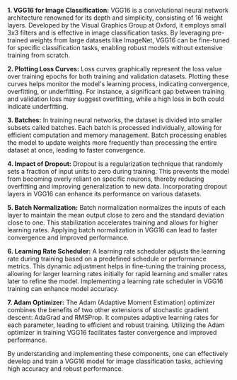 **1. VGG16 for Image Classification:**
VGG16 is a convolutional neural network architecture renowned for its depth and simplicity, consisting of 16 weight layers. Developed by the Visual Graphics Group at Oxford, it employs small 3x3 filters and is effective in image classification tasks. By leveraging pre-trained weights from large datasets like ImageNet, VGG16 can be fine-tuned for specific classification tasks, enabling robust models without extensive training from scratch. 

**2. Plotting Loss Curves:**
Loss curves graphically represent the loss value over training epochs for both training and validation datasets. Plotting these curves helps monitor the model's learning process, indicating convergence, overfitting, or underfitting. For instance, a significant gap between training and validation loss may suggest overfitting, while a high loss in both could indicate underfitting.

**3. Batches:**
In training neural networks, the dataset is divided into smaller subsets called batches. Each batch is processed individually, allowing for efficient computation and memory management. Batch processing enables the model to update weights more frequently than processing the entire dataset at once, leading to faster convergence.

**4. Impact of Dropout:**
Dropout is a regularization technique that randomly sets a fraction of input units to zero during training. This prevents the model from becoming overly reliant on specific neurons, thereby reducing overfitting and improving generalization to new data. Incorporating dropout layers in VGG16 can enhance its performance on various datasets. 

**5. Batch Normalization:**
Batch normalization normalizes the inputs of each layer to maintain the mean output close to zero and the standard deviation close to one. This stabilization accelerates training and allows for higher learning rates. Applying batch normalization in VGG16 can lead to faster convergence and improved performance. 

**6. Learning Rate Scheduler:**
A learning rate scheduler adjusts the learning rate during training based on a predefined schedule or performance metrics. This dynamic adjustment helps in fine-tuning the training process, allowing for larger learning rates initially for rapid learning and smaller rates later to refine the model. Implementing a learning rate scheduler in VGG16 training can enhance model accuracy. 

**7. Adam Optimizer:**
The Adam (Adaptive Moment Estimation) optimizer combines the benefits of two other extensions of stochastic gradient descent: AdaGrad and RMSProp. It computes adaptive learning rates for each parameter, leading to efficient and robust training. Utilizing the Adam optimizer in training VGG16 facilitates faster convergence and improved performance. 

By understanding and implementing these components, one can effectively develop and train a VGG16 model for image classification tasks, achieving high accuracy and robust performance. 
